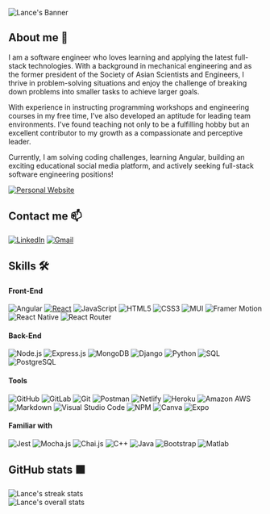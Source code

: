![Lance's Banner](https://user-images.githubusercontent.com/97629162/199166491-01ac6e0d-e76e-4e37-82c4-b0a2e5b41d57.png)

## About me 👋
I am a software engineer who loves learning and applying the latest full-stack technologies. With a background in mechanical engineering and as the former president of the Society of Asian Scientists and Engineers, I thrive in problem-solving situations and enjoy the challenge of breaking down problems into smaller tasks to achieve larger goals.

With experience in instructing programming workshops and engineering courses in my free time, I've also developed an aptitude for leading team environments. I've found teaching not only to be a fulfilling hobby but an excellent contributor to my growth as a compassionate and perceptive leader.

Currently, I am solving coding challenges, learning Angular, building an exciting educational social media platform, and actively seeking full-stack software engineering positions!

[![Personal Website](https://img.shields.io/badge/-personal%20website-white?style=for-the-badge)](https://lancechincodes.github.io/portfolio/)

## Contact me 📫
[![LinkedIn](https://img.shields.io/badge/linkedin-%230077B5.svg?style=for-the-badge&logo=linkedin&logoColor=white)](https://www.linkedin.com/in/lance-chin/)
[![Gmail](https://img.shields.io/badge/Gmail-D14836?style=for-the-badge&logo=gmail&logoColor=white)](mailto:lanceechin@gmail.com)

## Skills 🛠
#### Front-End
![Angular](https://img.shields.io/badge/Angular-DD0031?style=for-the-badge&logo=angular&logoColor=white)
[![React](https://img.shields.io/badge/react-%2320232a.svg?style=for-the-badge&logo=react&logoColor=%2361DAFB)](https://reactjs.org/)
![JavaScript](https://img.shields.io/badge/JavaScript-F7DF1E?style=for-the-badge&logo=javascript&logoColor=black)
![HTML5](https://img.shields.io/badge/HTML5-E34F26?style=for-the-badge&logo=html5&logoColor=white)
![CSS3](https://img.shields.io/badge/CSS3-1572B6?style=for-the-badge&logo=css3&logoColor=white)
![MUI](https://img.shields.io/badge/MUI-%230081CB.svg?style=for-the-badge&logo=mui&logoColor=white)
![Framer Motion](https://img.shields.io/badge/-FRAMER%20MOTION-blueviolet?style=for-the-badge&logo=framer)
![React Native](https://img.shields.io/badge/React_Native-20232A?style=for-the-badge&logo=react&logoColor=61DAFB)
![React Router](https://img.shields.io/badge/React_Router-CA4245?style=for-the-badge&logo=react-router&logoColor=white)

#### Back-End
![Node.js](https://img.shields.io/badge/Node.js-43853D?style=for-the-badge&logo=node.js&logoColor=white)
![Express.js](https://img.shields.io/badge/Express.js-404D59?style=for-the-badge&logo=Express&logoColor=white)
![MongoDB](https://img.shields.io/badge/MongoDB-4EA94B?style=for-the-badge&logo=mongodb&logoColor=white)
![Django](https://img.shields.io/badge/Django-092E20?style=for-the-badge&logo=django&logoColor=white)
![Python](https://img.shields.io/badge/Python-3776AB?style=for-the-badge&logo=python&logoColor=white)
![SQL](https://img.shields.io/badge/-SQL-black?style=for-the-badge)
![PostgreSQL](https://img.shields.io/badge/PostgreSQL-316192?style=for-the-badge&logo=postgresql&logoColor=white)

#### Tools 
![GitHub](https://img.shields.io/badge/GitHub-100000?style=for-the-badge&logo=github&logoColor=white)
![GitLab](https://img.shields.io/badge/GitLab-330F63?style=for-the-badge&logo=gitlab&logoColor=white)
![Git](https://img.shields.io/badge/GIT-E44C30?style=for-the-badge&logo=git&logoColor=white)
![Postman](https://img.shields.io/badge/-POSTMAN-white?style=for-the-badge&logo=Postman)
![Netlify](https://img.shields.io/badge/Netlify-00C7B7?style=for-the-badge&logo=netlify&logoColor=white)
![Heroku](https://img.shields.io/badge/Heroku-430098?style=for-the-badge&logo=heroku&logoColor=white)
![Amazon AWS](https://img.shields.io/badge/Amazon_AWS-232F3E?style=for-the-badge&logo=amazon-aws&logoColor=white)
![Markdown](https://img.shields.io/badge/Markdown-000000?style=for-the-badge&logo=markdown&logoColor=white)
![Visual Studio Code](https://img.shields.io/badge/Visual%20Studio%20Code-0078d7.svg?style=for-the-badge&logo=visual-studio-code&logoColor=white)
![NPM](https://img.shields.io/badge/NPM-%23000000.svg?style=for-the-badge&logo=npm&logoColor=white)
![Canva](https://img.shields.io/badge/Canva-%2300C4CC.svg?&style=for-the-badge&logo=Canva&logoColor=white)
![Expo](https://img.shields.io/badge/-expo-black?style=for-the-badge&logo=expo)

#### Familiar with
![Jest](https://img.shields.io/badge/Jest-323330?style=for-the-badge&logo=Jest&logoColor=white)
![Mocha.js](https://img.shields.io/badge/mocha.js-323330?style=for-the-badge&logo=mocha&logoColor=Brown)
![Chai.js](https://img.shields.io/badge/chai.js-323330?style=for-the-badge&logo=chai&logoColor=red)
![C++](https://img.shields.io/badge/C%2B%2B-00599C?style=for-the-badge&logo=c%2B%2B&logoColor=white)
![Java](https://img.shields.io/badge/Java-ED8B00?style=for-the-badge&logo=java&logoColor=white)
![Bootstrap](https://img.shields.io/badge/Bootstrap-563D7C?style=for-the-badge&logo=bootstrap&logoColor=white)
![Matlab](https://img.shields.io/badge/-MATLAB-%23B653CF?style=for-the-badge)

## GitHub stats 🟩
![Lance's streak stats](https://streak-stats.demolab.com/?user=lancechincodes&theme=tokyonight)
<br/>
![Lance's overall stats](https://github-readme-stats.vercel.app/api?username=lancechincodes&show_icons=true&theme=tokyonight)
